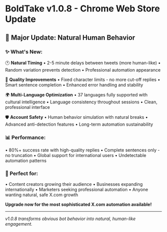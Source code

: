# BoldTake v1.0.8 - Chrome Web Store Update

## 🚀 **Major Update: Natural Human Behavior**

### **✨ What's New:**

🕐 **Natural Timing**
• 2-5 minute delays between tweets (more human-like)
• Random variation prevents detection
• Professional automation appearance

🔧 **Quality Improvements**
• Fixed character limits - no more cut-off replies
• Smart sentence completion
• Enhanced error handling and stability

🌍 **Multi-Language Optimization**
• 37 languages fully supported with cultural intelligence
• Language consistency throughout sessions
• Clean, professional interface

🛡️ **Account Safety**
• Human behavior simulation with natural breaks
• Advanced anti-detection features
• Long-term automation sustainability

### **📊 Performance:**
• 80%+ success rate with high-quality replies
• Complete sentences only - no truncation
• Global support for international users
• Undetectable automation patterns

### **🎯 Perfect for:**
• Content creators growing their audience
• Businesses expanding internationally
• Marketers seeking professional automation
• Anyone wanting natural, safe X.com growth

**Upgrade now for the most sophisticated X.com automation available!**

---

*v1.0.8 transforms obvious bot behavior into natural, human-like engagement.*

